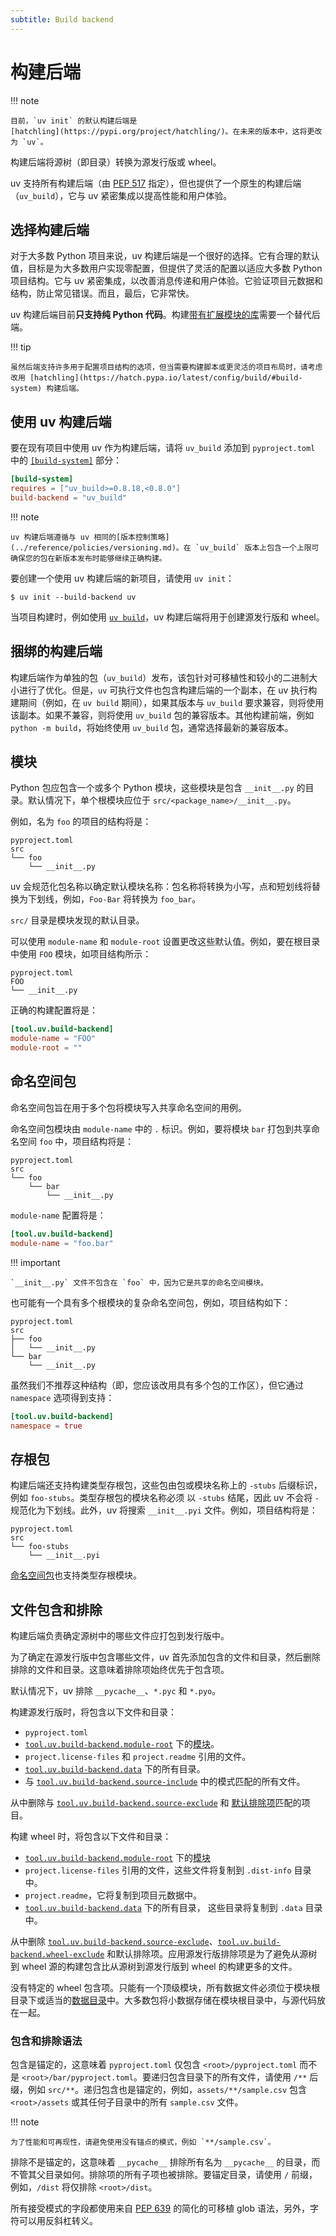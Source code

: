 ```yaml
---
subtitle: Build backend
---
```


# 构建后端

!!! note

    目前，`uv init` 的默认构建后端是
    [hatchling](https://pypi.org/project/hatchling/)。在未来的版本中，这将更改为 `uv`。

构建后端将源树（即目录）转换为源发行版或 wheel。

uv 支持所有构建后端（由 [PEP 517](https://peps.python.org/pep-0517/) 指定），但也提供了一个原生的构建后端（`uv_build`），它与 uv 紧密集成以提高性能和用户体验。

## 选择构建后端

对于大多数 Python 项目来说，uv 构建后端是一个很好的选择。它有合理的默认值，目标是为大多数用户实现零配置，但提供了灵活的配置以适应大多数 Python 项目结构。它与 uv 紧密集成，以改善消息传递和用户体验。它验证项目元数据和结构，防止常见错误。而且，最后，它非常快。

uv 构建后端目前**只支持纯 Python 代码**。构建[带有扩展模块的库](../concepts/projects/init.md#_6)需要一个替代后端。

!!! tip

    虽然后端支持许多用于配置项目结构的选项，但当需要构建脚本或更灵活的项目布局时，请考虑改用 [hatchling](https://hatch.pypa.io/latest/config/build/#build-system) 构建后端。

## 使用 uv 构建后端

要在现有项目中使用 uv 作为构建后端，请将 `uv_build` 添加到 `pyproject.toml` 中的 [`[build-system]`](../concepts/projects/config.md#build-systems) 部分：

```toml title="pyproject.toml"
[build-system]
requires = ["uv_build>=0.8.18,<0.8.0"]
build-backend = "uv_build"
```

!!! note

    uv 构建后端遵循与 uv 相同的[版本控制策略](../reference/policies/versioning.md)。在 `uv_build` 版本上包含一个上限可确保您的包在新版本发布时能够继续正确构建。

要创建一个使用 uv 构建后端的新项目，请使用 `uv init`：

```console
$ uv init --build-backend uv
```

当项目构建时，例如使用 [`uv build`](../guides/package.md)，uv 构建后端将用于创建源发行版和 wheel。

## 捆绑的构建后端

构建后端作为单独的包（`uv_build`）发布，该包针对可移植性和较小的二进制大小进行了优化。但是，`uv` 可执行文件也包含构建后端的一个副本，在 uv 执行构建期间（例如，在 `uv build` 期间），如果其版本与 `uv_build` 要求兼容，则将使用该副本。如果不兼容，则将使用 `uv_build` 包的兼容版本。其他构建前端，例如 `python -m build`，将始终使用 `uv_build` 包，通常选择最新的兼容版本。

## 模块

Python 包应包含一个或多个 Python 模块，这些模块是包含 `__init__.py` 的目录。默认情况下，单个根模块应位于 `src/<package_name>/__init__.py`。

例如，名为 `foo` 的项目的结构将是：

```text
pyproject.toml
src
└── foo
    └── __init__.py
```

uv 会规范化包名称以确定默认模块名称：包名称将转换为小写，点和短划线将替换为下划线，例如，`Foo-Bar` 将转换为 `foo_bar`。

`src/` 目录是模块发现的默认目录。

可以使用 `module-name` 和 `module-root` 设置更改这些默认值。例如，要在根目录中使用 `FOO` 模块，如项目结构所示：

```text
pyproject.toml
FOO
└── __init__.py
```

正确的构建配置将是：

```toml title="pyproject.toml"
[tool.uv.build-backend]
module-name = "FOO"
module-root = ""
```

## 命名空间包

命名空间包旨在用于多个包将模块写入共享命名空间的用例。

命名空间包模块由 `module-name` 中的 `.` 标识。例如，要将模块 `bar` 打包到共享命名空间 `foo` 中，项目结构将是：

```text
pyproject.toml
src
└── foo
    └── bar
        └── __init__.py
```

`module-name` 配置将是：

```toml title="pyproject.toml"
[tool.uv.build-backend]
module-name = "foo.bar"
```

!!! important

    `__init__.py` 文件不包含在 `foo` 中，因为它是共享的命名空间模块。

也可能有一个具有多个根模块的复杂命名空间包，例如，项目结构如下：

```text
pyproject.toml
src
├── foo
│   └── __init__.py
└── bar
    └── __init__.py
```

虽然我们不推荐这种结构（即，您应该改用具有多个包的工作区），但它通过 `namespace` 选项得到支持：

```toml title="pyproject.toml"
[tool.uv.build-backend]
namespace = true
```

## 存根包

构建后端还支持构建类型存根包，这些包由包或模块名称上的 `-stubs` 后缀标识，例如 `foo-stubs`。类型存根包的模块名称必须
以 `-stubs` 结尾，因此 uv 不会将 `-` 规范化为下划线。此外，uv 将搜索 `__init__.pyi` 文件。例如，项目结构将是：

```text
pyproject.toml
src
└── foo-stubs
    └── __init__.pyi
```

[命名空间包](#namespace-packages)也支持类型存根模块。

## 文件包含和排除

构建后端负责确定源树中的哪些文件应打包到发行版中。

为了确定在源发行版中包含哪些文件，uv 首先添加包含的文件和目录，然后删除排除的文件和目录。这意味着排除项始终优先于包含项。

默认情况下，uv 排除 `__pycache__`、`*.pyc` 和 `*.pyo`。

构建源发行版时，将包含以下文件和目录：

- `pyproject.toml`
- [`tool.uv.build-backend.module-root`](../reference/settings.md#build-backend_module-root) 下的[模块](#_4)。
- `project.license-files` 和 `project.readme` 引用的文件。
- [`tool.uv.build-backend.data`](../reference/settings.md#build-backend_data) 下的所有目录。
- 与 [`tool.uv.build-backend.source-include`](../reference/settings.md#build-backend_source-include) 中的模式匹配的所有文件。

从中删除与 [`tool.uv.build-backend.source-exclude`](../reference/settings.md#build-backend_source-exclude) 和
[默认排除项](../reference/settings.md#build-backend_default-excludes)匹配的项目。

构建 wheel 时，将包含以下文件和目录：

- [`tool.uv.build-backend.module-root`](../reference/settings.md#build-backend_module-root) 下的[模块](#_4)
- `project.license-files` 引用的文件，这些文件将复制到 `.dist-info` 目录中。
- `project.readme`，它将复制到项目元数据中。
- [`tool.uv.build-backend.data`](../reference/settings.md#build-backend_data) 下的所有目录，
  这些目录将复制到 `.data` 目录中。

从中删除 [`tool.uv.build-backend.source-exclude`](../reference/settings.md#build-backend_source-exclude)、[`tool.uv.build-backend.wheel-exclude`](../reference/settings.md#build-backend_wheel-exclude) 和默认排除项。应用源发行版排除项是为了避免从源树到 wheel 源的构建包含比从源树到源发行版到 wheel 的构建更多的文件。

没有特定的 wheel 包含项。只能有一个顶级模块，所有数据文件必须位于模块根目录下或适当的[数据目录](../reference/settings.md#build-backend_data)中。大多数包将小数据存储在模块根目录中，与源代码放在一起。

### 包含和排除语法

包含是锚定的，这意味着 `pyproject.toml` 仅包含 `<root>/pyproject.toml` 而不是 `<root>/bar/pyproject.toml`。要递归包含目录下的所有文件，请使用 `/**` 后缀，例如 `src/**`。递归包含也是锚定的，例如，`assets/**/sample.csv` 包含 `<root>/assets` 或其任何子目录中的所有 `sample.csv` 文件。

!!! note

    为了性能和可再现性，请避免使用没有锚点的模式，例如 `**/sample.csv`。

排除不是锚定的，这意味着 `__pycache__` 排除所有名为 `__pycache__` 的目录，而不管其父目录如何。排除项的所有子项也被排除。要锚定目录，请使用 `/` 前缀，例如，`/dist` 将仅排除 `<root>/dist`。

所有接受模式的字段都使用来自 [PEP 639](https://peps.python.org/pep-0639/#add-license-FILES-key) 的简化的可移植 glob 语法，另外，字符可以用反斜杠转义。
